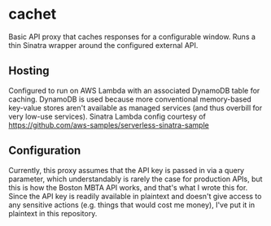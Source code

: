 # cachet
Basic API proxy that caches responses for a configurable window. Runs a thin Sinatra wrapper around the configured external API.

## Hosting
Configured to run on AWS Lambda with an associated DynamoDB table for caching. DynamoDB is used because more conventional memory-based key-value stores aren't available as managed services (and thus overbill for very low-use services). Sinatra Lambda config courtesy of https://github.com/aws-samples/serverless-sinatra-sample

## Configuration
Currently, this proxy assumes that the API key is passed in via a query parameter, which understandably is rarely the case for production APIs, but this is how the Boston MBTA API works, and that's what I wrote this for. Since the API key is readily available in plaintext and doesn't give access to any sensitive actions (e.g. things that would cost me money), I've put it in plaintext in this repository.

